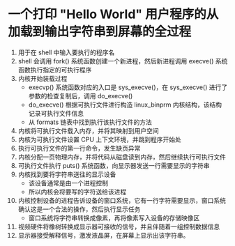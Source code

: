 # 一个打印 "Hello World" 用户程序的从加载到输出字符串到屏幕的全过程
1. 用于在 shell 中输入要执行的程序名
2. shell 会调用 fork() 系统函数创建一个新进程，然后新进程调用 execve() 系统函数执行指定的可执行程序
3. 内核开始装载过程
    + execvp() 系统函数对应的入口是 sys_execve()，在 sys_execve() 进行了参数的检查复制后，调用 do_execve()
    + do_execve() 根据可执行文件进行构造 linux_binprm 内核结构，该结构记录可执行文件信息
    + 从 formats 链表中找到执行该执行文件的方法
4. 内核将可执行文件载入内存，并将其映射到用户空间
5. 内核为可执行文件设置 CPU 上下文环境，并跳到程序开始处
6. 执行可执行文件的第一行命令，发生缺页异常
7. 内核分配一页物理内存，并将代码从磁盘读到内存，然后继续执行可执行文件
8. 可执行文件执行 puts() 系统函数，向显示器发送一行需要显示的字符串
9. 内核找到要将字符串送往的显示设备
    + 该设备通常是由一个进程控制
    + 所以内核会将要写的字符送给该进程
10. 内核控制设备的进程告诉设备的窗口系统，它有一行字符需要显示，窗口系统确认这是一个合法的操作，然后执行显示任务
    + 窗口系统将字符串转换成像素，再将像素写入设备的存储映像区
11. 视频硬件将橡树转换成显示器可接收的信号，并且伴随着一组控制数据信息
12. 显示器接受解释信号，激发液晶屏，在屏幕上显示出该字符串。